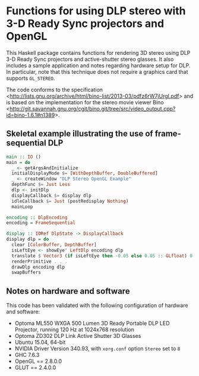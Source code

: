 Functions for using DLP stereo with 3-D Ready Sync projectors and OpenGL
========================================================================

This Haskell package contains functions for rendering 3D stereo using DLP 3-D Ready Sync projectors and active-shutter stereo glasses.  It also includes a sample application and notes regarding hardware setup for DLP.  In particular, note that this technique does not require a graphics card that supports `GL_STEREO`.

The code conforms to the specification <<http://lists.gnu.org/archive/html/bino-list/2013-03/pdfz6rW7jUrgI.pdf>> and is based on the implementation for the stereo movie viewer Bino <<http://git.savannah.gnu.org/cgit/bino.git/tree/src/video_output.cpp?id=bino-1.6.1#n1389>>.


Skeletal example illustrating the use of frame-sequential DLP
-------------------------------------------------------------

```haskell
main :: IO ()
main = do
  _ <- getArgsAndInitialize
  initialDisplayMode $= [WithDepthBuffer, DoubleBuffered]
  _ <- createWindow "DLP Stereo OpenGL Example"
  depthFunc $= Just Less 
  dlp <- initDlp                                                         -- Initialize the DLP state.
  displayCallback $= display dlp                                         -- The display callback needs the DLP state.
  idleCallback $= Just (postRedisplay Nothing)                           -- The idle callback must force redisplay for frame-sequential encoding.
  mainLoop

encoding :: DlpEncoding
encoding = FrameSequential                                               -- Frame-sequential encoding is usually easiest to code.

display :: IORef DlpState -> DisplayCallback
display dlp = do
  clear [ColorBuffer, DepthBuffer]
  isLeftEye <- showEye' LeftDlp encoding dlp                             -- Determine whether to draw the view for the left or right eye.
  translate $ Vector3 (if isLeftEye then -0.05 else 0.05 :: GLfloat) 0 0 -- Shift the view slightly, depending on for which eye to draw.
  renderPrimitive . . .                                                  -- All of the rendering actions go here.
  drawDlp encoding dlp                                                   -- Draw the colored DLP reference line just before swapping framebuffers.
  swapBuffers
```


Notes on hardware and software
------------------------------

This code has been validated with the following configuration of hardware and software:

*   Optoma ML550 WXGA 500 Lumen 3D Ready Portable DLP LED Projector, running 120 Hz at 1024x768 resolution
*   Optoma ZD302 DLP Link Active Shutter 3D Glasses
*   Ubuntu 15.04, 64-bit
*   NVIDIA Driver Version 340.93, with `xorg.conf` option `Stereo` set to `8`
*   GHC 7.6.3
*   OpenGL == 2.8.0.0
*   GLUT == 2.4.0.0
